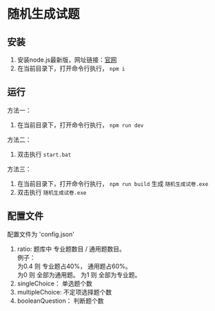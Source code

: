 # 随机生成试题   

## 安装  
1. 安装node.js最新版，网址链接：[官网](https://nodejs.org/zh-cn/)   
2. 在当前目录下，打开命令行执行， `npm i`  


## 运行   

方法一： 

1. 在当前目录下，打开命令行执行， `npm run dev`  



方法二： 

1. 双击执行 `start.bat`  



方法三： 

1.  在当前目录下，打开命令行执行， `npm run build` 生成 `随机生成试卷.exe`  
2.  双击执行 `随机生成试卷.exe`


## 配置文件

配置文件为 'config.json' 

1. ratio: 题库中 专业题数目 / 通用题数目。  
   例子：   
     为0.4 则 专业题占40%， 通用题占60%。   
     为0 则 全部为通用题。
     为1 则 全部为专业题。
2. singleChoice： 单选题个数   
3. multipleChoice: 不定项选择题个数
4. booleanQuestion： 判断题个数